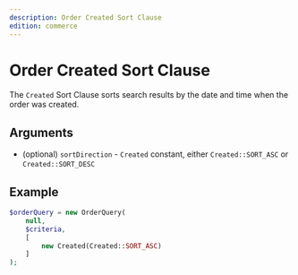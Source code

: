 ```yaml
---
description: Order Created Sort Clause
edition: commerce
---
```


# Order Created Sort Clause

The `Created` Sort Clause sorts search results by the date and time when the order was created.

## Arguments

- (optional) `sortDirection` - `Created` constant, either `Created::SORT_ASC` or `Created::SORT_DESC`

## Example

``` php
$orderQuery = new OrderQuery(
    null,
    $criteria,
    [
        new Created(Created::SORT_ASC)
    ]
);
```
